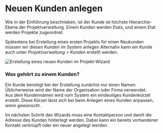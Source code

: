 # Neuen Kunden anlegen

Wie in der Einführung beschrieben, ist der Kunde ist höchste Hierarchie-Ebene der Projektverwaltung. Einem Kunden werden Etats, und einem Etat werden Projekte zugeordnet.

Spätestens bei Erstellung eines ersten Projekts für einen Neukunden müssen wir diesen Kunden im System anlegen  Alternativ kann ein Kunde auch unter _Projektverwaltung > Kunden_ erstellt werden.

![Erstellung eines neuen Kunden im Projekt-Wizard](../../.gitbook/assets/ohne-titel.png)

### Was gehört zu einem Kunden?

Ein Kunde benötigt bei der Erstellung zunächst nur einen Namen. Üblicherweise wird der Name der Organisation oder Firma verwendet. \
Aus dem Kundennamen wird vom System ein eindeutiges Kundenkürzel erstellt. Diese Kürzel lässt sich bei beim Anlegen eines Kunden anpassen, wenn gewünscht.

Im nächsten Schritt des Wizards muss eine Kontaktperson und damit die Adresse des Kunden hinterlegt werden. Dabei kann ein bereits vorhandener Kontakt verknüpft oder ein neuer angelegt werden.
